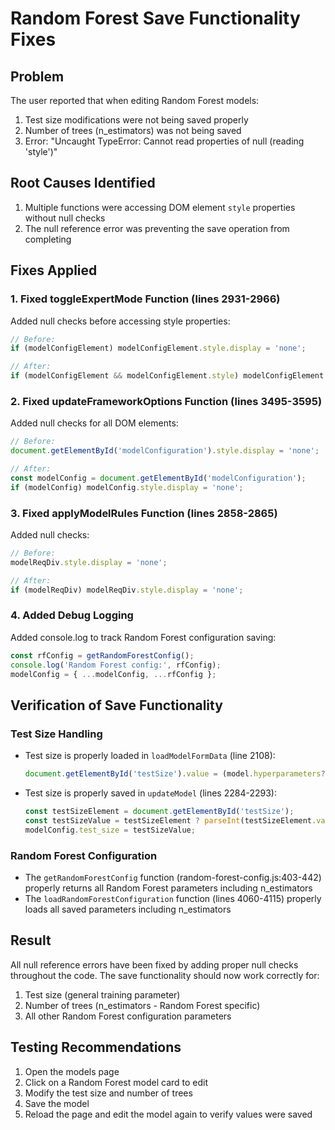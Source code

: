 # Random Forest Save Functionality Fixes

## Problem
The user reported that when editing Random Forest models:
1. Test size modifications were not being saved properly
2. Number of trees (n_estimators) was not being saved
3. Error: "Uncaught TypeError: Cannot read properties of null (reading 'style')"

## Root Causes Identified
1. Multiple functions were accessing DOM element `style` properties without null checks
2. The null reference error was preventing the save operation from completing

## Fixes Applied

### 1. Fixed toggleExpertMode Function (lines 2931-2966)
Added null checks before accessing style properties:
```javascript
// Before:
if (modelConfigElement) modelConfigElement.style.display = 'none';

// After:
if (modelConfigElement && modelConfigElement.style) modelConfigElement.style.display = 'none';
```

### 2. Fixed updateFrameworkOptions Function (lines 3495-3595)
Added null checks for all DOM elements:
```javascript
// Before:
document.getElementById('modelConfiguration').style.display = 'none';

// After:
const modelConfig = document.getElementById('modelConfiguration');
if (modelConfig) modelConfig.style.display = 'none';
```

### 3. Fixed applyModelRules Function (lines 2858-2865)
Added null checks:
```javascript
// Before:
modelReqDiv.style.display = 'none';

// After:
if (modelReqDiv) modelReqDiv.style.display = 'none';
```

### 4. Added Debug Logging
Added console.log to track Random Forest configuration saving:
```javascript
const rfConfig = getRandomForestConfig();
console.log('Random Forest config:', rfConfig);
modelConfig = { ...modelConfig, ...rfConfig };
```

## Verification of Save Functionality

### Test Size Handling
- Test size is properly loaded in `loadModelFormData` (line 2108):
  ```javascript
  document.getElementById('testSize').value = (model.hyperparameters?.test_size || 0.2) * 100;
  ```
- Test size is properly saved in `updateModel` (lines 2284-2293):
  ```javascript
  const testSizeElement = document.getElementById('testSize');
  const testSizeValue = testSizeElement ? parseInt(testSizeElement.value) / 100 : 0.2;
  modelConfig.test_size = testSizeValue;
  ```

### Random Forest Configuration
- The `getRandomForestConfig` function (random-forest-config.js:403-442) properly returns all Random Forest parameters including n_estimators
- The `loadRandomForestConfiguration` function (lines 4060-4115) properly loads all saved parameters including n_estimators

## Result
All null reference errors have been fixed by adding proper null checks throughout the code. The save functionality should now work correctly for:
1. Test size (general training parameter)
2. Number of trees (n_estimators - Random Forest specific)
3. All other Random Forest configuration parameters

## Testing Recommendations
1. Open the models page
2. Click on a Random Forest model card to edit
3. Modify the test size and number of trees
4. Save the model
5. Reload the page and edit the model again to verify values were saved